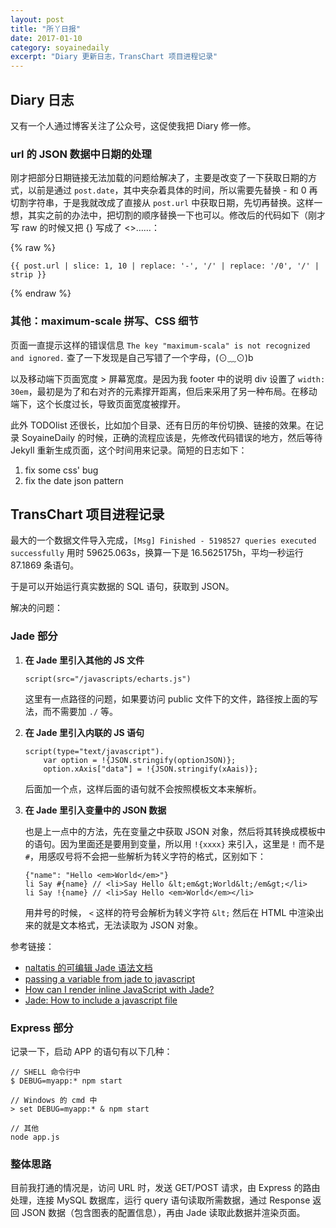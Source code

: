 ```yaml
---
layout: post
title: "所丫日报" 
date: 2017-01-10 
category: soyainedaily 
excerpt: "Diary 更新日志，TransChart 项目进程记录"
---
```


## Diary 日志

又有一个人通过博客关注了公众号，这促使我把 Diary 修一修。

### url 的 JSON 数据中日期的处理

刚才把部分日期链接无法加载的问题给解决了，主要是改变了一下获取日期的方式，以前是通过 `post.date`，其中夹杂着具体的时间，所以需要先替换 - 和 0 再切割字符串，于是我就改成了直接从 `post.url` 中获取日期，先切再替换。这样一想，其实之前的办法中，把切割的顺序替换一下也可以。修改后的代码如下（刚才写 raw 的时候又把 {} 写成了 <>……：

{% raw %}
```liquid
{{ post.url | slice: 1, 10 | replace: '-', '/' | replace: '/0', '/' | strip }}
```
{% endraw %}

### 其他：maximum-scale 拼写、CSS 细节

页面一直提示这样的错误信息 `The key "maximum-scala" is not recognized and ignored.` 查了一下发现是自己写错了一个字母，(⊙﹏⊙)b

以及移动端下页面宽度 > 屏幕宽度。是因为我 footer 中的说明 div 设置了 `width: 30em`，最初是为了和右对齐的元素撑开距离，但后来采用了另一种布局。在移动端下，这个长度过长，导致页面宽度被撑开。

此外 TODOlist 还很长，比如加个目录、还有日历的年份切换、链接的效果。在记录 SoyaineDaily 的时候，正确的流程应该是，先修改代码错误的地方，然后等待 Jekyll 重新生成页面，这个时间用来记录。简短的日志如下：

1. fix some css' bug
2. fix the date json pattern

## TransChart 项目进程记录

最大的一个数据文件导入完成，`[Msg] Finished - 5198527 queries executed successfully` 用时 59625.063s，换算一下是 16.5625175h，平均一秒运行 87.1869 条语句。

于是可以开始运行真实数据的 SQL 语句，获取到 JSON。

解决的问题：

### Jade 部分

1. **在 Jade 里引入其他的 JS 文件**

   ```jade
   script(src="/javascripts/echarts.js")
   ```

   这里有一点路径的问题，如果要访问 public 文件下的文件，路径按上面的写法，而不需要加 `./` 等。

2. **在 Jade 里引入内联的 JS 语句**

   ```jade
   script(type="text/javascript").
       var option = !{JSON.stringify(optionJSON)};
       option.xAxis["data"] = !{JSON.stringify(xAais)};
   ```

   后面加一个点，这样后面的语句就不会按照模板文本来解析。

3. **在 Jade 里引入变量中的 JSON 数据**

   也是上一点中的方法，先在变量之中获取 JSON 对象，然后将其转换成模板中的语句。因为里面还是要用到变量，所以用 `!{xxxx}` 来引入，这里是 `!` 而不是 `#`，用感叹号将不会把一些解析为转义字符的格式，区别如下：

   ```jade
   {"name": "Hello <em>World</em>"}
   li Say #{name} // <li>Say Hello &lt;em&gt;World&lt;/em&gt;</li>
   li Say !{name} // <li>Say Hello <em>World</em></li>
   ```

   用井号的时候， `<` 这样的符号会解析为转义字符 `&lt;` 然后在 HTML 中渲染出来的就是文本格式，无法读取为 JSON 对象。

参考链接：

- [naltatis 的可编辑 Jade 语法文档](https://naltatis.github.io/jade-syntax-docs/)
- [passing a variable from jade to javascript](http://stackoverflow.com/questions/21263337/passing-a-variable-from-jade-to-javascript)
- [How can I render inline JavaScript with Jade?](http://stackoverflow.com/questions/5858218/how-can-i-render-inline-javascript-with-jade)
- [Jade: How to include a javascript file](http://stackoverflow.com/questions/14348776/jade-how-to-include-a-javascript-file)


### Express 部分

记录一下，启动 APP 的语句有以下几种：

```shell
// SHELL 命令行中
$ DEBUG=myapp:* npm start

// Windows 的 cmd 中
> set DEBUG=myapp:* & npm start

// 其他
node app.js
```

### 整体思路

目前我打通的情况是，访问 URL 时，发送 GET/POST 请求，由 Express 的路由处理，连接 MySQL 数据库，运行 query 语句读取所需数据，通过 Response 返回 JSON 数据（包含图表的配置信息），再由 Jade 读取此数据并渲染页面。